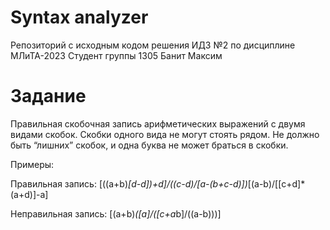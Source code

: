 # Syntax analyzer
Репозиторий с исходным кодом решения ИДЗ №2 по дисциплине МЛиТА-2023
Cтудент группы 1305 Банит Максим
# Задание 
Правильная скобочная запись арифметических выражений с двумя видами скобок. Скобки одного вида не могут стоять рядом. Не должно быть “лишних” скобок, и одна буква не может браться в скобки.

Примеры:

Правильная запись: [((a+b)*[d-d])+d]/((c-d)/[a-(b+c-d)])*[(a-b)/[[c+d]*(a+d)]-a]

Неправильная запись: [(a+b)*([a]/([c+a*b]/((a-b)))]
